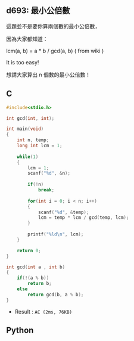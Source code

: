 ## d693: 最小公倍數
 這題並不是要你算兩個數的最小公倍數，

 因為大家都知道：

  lcm(a, b) = a * b / gcd(a, b)    ( from wiki )

 It is too easy!

 想請大家算出 n 個數的最小公倍數！ 

## C
```C
#include<stdio.h>

int gcd(int, int);

int main(void)
{
	int n, temp;
	long int lcm = 1;
	
	while(1)
	{
		lcm = 1;
		scanf("%d", &n);
		
		if(!n)
			break;
		
		for(int i = 0; i < n; i++)
		{
			scanf("%d", &temp);
			lcm = temp * lcm / gcd(temp, lcm);
		}
			
		printf("%ld\n", lcm);
	}

	return 0;	
}

int gcd(int a , int b)
{
	if(!(a % b))
		return b;
	else
		return gcd(b, a % b);
}
```
 * Result : `AC (2ms, 76KB)`

## Python

